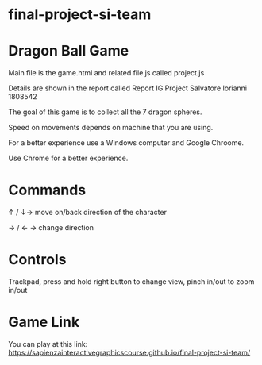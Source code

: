 # final-project-si-team
# Dragon Ball Game
Main file is the game.html and related file js called project.js

Details are shown in the report called Report IG Project Salvatore Iorianni 1808542

The goal of this game is to collect all the 7 dragon spheres.

Speed on movements depends on machine that you are using.

For a better experience use a Windows computer and Google Chroome.


Use Chrome for a better experience.
# Commands
↑ / ↓-> move on/back direction of the character

→	/ ← -> change direction 

# Controls
Trackpad, press and hold right button to change view, pinch in/out to zoom in/out
# Game Link
You can play at this link: https://sapienzainteractivegraphicscourse.github.io/final-project-si-team/
